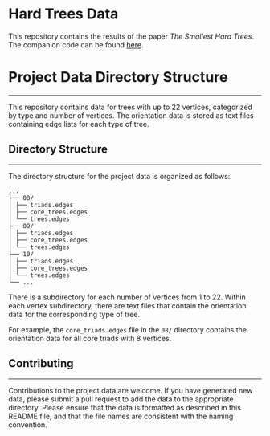 # Hard Trees Data

This repository contains the results of the paper *The Smallest Hard Trees*. The
companion code can be found
[here](https://github.com/WhatDothLife/TheSmallestHardTrees).

# Project Data Directory Structure
-----------------

This repository contains data for trees with up to 22 vertices, categorized by
type and number of vertices. The orientation data is stored as text files
containing edge lists for each type of tree.

## Directory Structure
-----------------

The directory structure for the project data is organized as follows:

```
...
├── 08/
│ ├── triads.edges
│ ├── core_trees.edges
│ └── trees.edges
├── 09/
│ ├── triads.edges
│ ├── core_trees.edges
│ └── trees.edges
├── 10/
│ ├── triads.edges
│ ├── core_trees.edges
│ └── trees.edges
└── ...
```


There is a subdirectory for each number of vertices from 1 to 22. Within each
vertex subdirectory, there are text files that contain the orientation
data for the corresponding type of tree. 

For example, the `core_triads.edges` file in the `08/` directory contains the
orientation data for all core triads with 8 vertices.

## Contributing
-----------------

Contributions to the project data are welcome. If you have generated new data,
please submit a pull request to add the data to the appropriate directory.
Please ensure that the data is formatted as described in this README file, and
that the file names are consistent with the naming convention.
